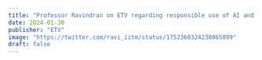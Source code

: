 ```yaml
---
title: "Professor Ravindran on ETV regarding responsible use of AI and regulations"
date: 2024-01-30
publisher: "ETV"
image: "https://twitter.com/ravi_iitm/status/1752368324238065899"
draft: false
---
```


